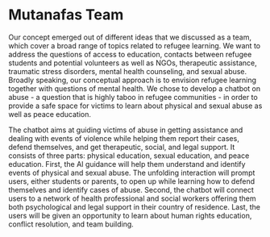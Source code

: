 # Mutanafas Team 
Our concept emerged out of different ideas that we discussed as a team, which cover a broad range of topics related to refugee learning. We want to address the questions of access to education, contacts between refugee students and potential volunteers as well as NGOs, therapeutic assistance, traumatic stress disorders, mental health counseling, and sexual abuse. Broadly speaking, our conceptual approach is to envision refugee learning together with questions of mental health. We chose to develop a chatbot on abuse - a question that is highly taboo in refugee communities - in order to provide a safe space for victims to learn about physical and sexual abuse as well as peace education.

The chatbot aims at guiding victims of abuse in getting assistance and dealing with events of violence while helping them report their cases, defend themselves, and get therapeutic, social, and legal support. It consists of three parts: physical education, sexual education, and peace education. First, the AI guidance will help them understand and identify events of physical and sexual abuse. The unfolding interaction will prompt users, either students or parents, to open up while learning how to defend themselves and identify cases of abuse. Second, the chatbot will connect users to a network of health professional and social workers offering them both psychological and legal support in their country of residence. Last, the users will be given an opportunity to learn about human rights education, conflict resolution, and team building.
